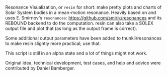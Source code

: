 Resonance Visualization, or `resin` for short: make pretty plots and charts of Solar System bodies in a mean-motion resonance.
Heavily based on and uses E. Smirnov's `resonances`: https://github.com/smirik/resonances and its REBOUND backend to do the computation.
resin can also take a SOLEX output file and plot that (as long as the output frame is correct).

Some additional output parameters have been added to thunkii/resonances to make resin slightly more practical; use that.

This script is still in an alpha state and a lot of things might not work.

Original idea, technical development, test cases, and help and advice were contributed by Daniel Bamberger.

